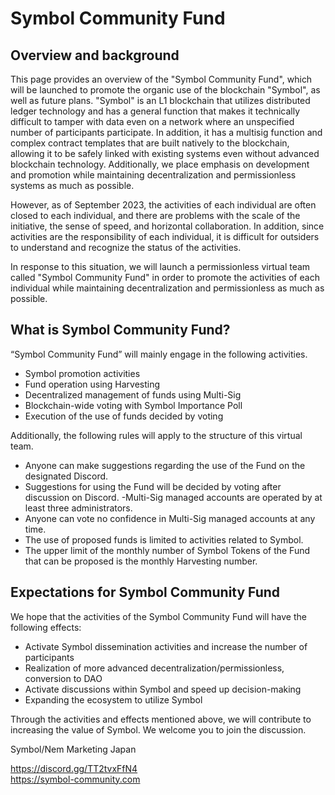 # Symbol Community Fund

## Overview and background
This page provides an overview of the "Symbol Community Fund", which will be launched to promote the organic use of the blockchain "Symbol", as well as future plans. "Symbol" is an L1 blockchain that utilizes distributed ledger technology and has a general function that makes it technically difficult to tamper with data even on a network where an unspecified number of participants participate. In addition, it has a multisig function and complex contract templates that are built natively to the blockchain, allowing it to be safely linked with existing systems even without advanced blockchain technology. Additionally, we place emphasis on development and promotion while maintaining decentralization and permissionless systems as much as possible.

However, as of September 2023, the activities of each individual are often closed to each individual, and there are problems with the scale of the initiative, the sense of speed, and horizontal collaboration. In addition, since activities are the responsibility of each individual, it is difficult for outsiders to understand and recognize the status of the activities.

In response to this situation, we will launch a permissionless virtual team called "Symbol Community Fund" in order to promote the activities of each individual while maintaining decentralization and permissionless as much as possible.

## What is Symbol Community Fund?
“Symbol Community Fund” will mainly engage in the following activities.

- Symbol promotion activities
- Fund operation using Harvesting
- Decentralized management of funds using Multi-Sig
- Blockchain-wide voting with Symbol Importance Poll
- Execution of the use of funds decided by voting

Additionally, the following rules will apply to the structure of this virtual team.

- Anyone can make suggestions regarding the use of the Fund on the designated Discord.
- Suggestions for using the Fund will be decided by voting after discussion on Discord.
-Multi-Sig managed accounts are operated by at least three administrators.
- Anyone can vote no confidence in Multi-Sig managed accounts at any time.
- The use of proposed funds is limited to activities related to Symbol.
- The upper limit of the monthly number of Symbol Tokens of the Fund that can be proposed is the monthly Harvesting number.

## Expectations for Symbol Community Fund
We hope that the activities of the Symbol Community Fund will have the following effects:

- Activate Symbol dissemination activities and increase the number of participants
- Realization of more advanced decentralization/permissionless, conversion to DAO
- Activate discussions within Symbol and speed up decision-making
- Expanding the ecosystem to utilize Symbol

Through the activities and effects mentioned above, we will contribute to increasing the value of Symbol. We welcome you to join the discussion.

Symbol/Nem Marketing Japan

https://discord.gg/TT2tvxFfN4<br>
https://symbol-community.com<br>